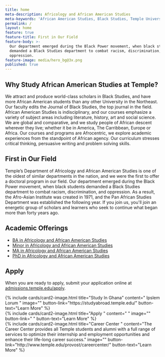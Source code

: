 ```yaml
---
title: home
meta-description: Africology and African American Studies
meta-keywords: 'African American Studies, Black Studies, Temple University'
permalink: /
layout: home
feature: true
feature-title: First in Our Field
feature-body: >-
  Our department emerged during the Black Power movement, when black students
  demanded a Black Studies department to combat racism, discrimination, and
  oppression.
feature-image: media/hero_bg@3x.png
published: true
---
```

## Why Study African American Studies at Temple?

We attract and produce world-class scholars in Black Studies, and have more African American students than any other University in the Northeast. Our faculty edits the Journal of Black Studies, the top journal in the field. African American Studies is indisciplinary, and our courses emphasize a variety of subject areas including literature, history, art and social science. We are global and comparative, and we study people of African descent wherever they live; whether it be in America, The Carribbean, Europe or Africa. Our courses and programs are Afrocentric, we explore academic experiences from the standpoint of African agency. Our curriculum stresses critical thinking, persuasive writing and problem solving skills.  

## First in Our Field

Temple’s Department of Africology and African American Studies is one of the oldest of similar departments in the nation, and we were the first to offer a doctoral program in our field. Our department emerged during the Black Power movement, when black students demanded a Black Studies department to combat racism, discrimination, and oppression. As a result, the Afro-Asian Institute was created in 1971, and the Pan African Studies Department was established the following year. If you join us, you'll join an energetic group of scholars and learners who seek to continue what began more than forty years ago.

## Academic Offerings

- [BA in Africology and African American Studies](http://bulletin.temple.edu/undergraduate/liberal-arts/africology-african-american-studies/ba-africology-african-american-studies/)
- [Minor in Africology and African American Studies](http://bulletin.temple.edu/undergraduate/liberal-arts/africology-african-american-studies/minor-africology-african-american-studies/)
- [MA in Africology and African American Studies](http://bulletin.temple.edu/graduate/scd/cla/africology-african-american-studies-ma/)
- [PhD in Africology and African American Studies](http://bulletin.temple.edu/graduate/scd/cla/africology-african-american-studies-phd/)

## Apply

When you are ready to apply, submit your application online at [admissions.temple.edu/apply](http://admissions.temple.edu/apply).



<div class="row row-wide">
  <div class="col m12 l4">{% include cards/card2-image.html
    title="Study In Ghana"
    content=" Ipslem Lorum "
    image=""
    button-link="https://studyabroad.temple.edu/"
    button-text="Learn More" %}
  </div>
  <div class="row row-wide">
    <div class="col m12 l4">{% include cards/card2-image.html
      title="Apply "
      content=" "
      image=""
      button-link=" "
      button-text="Learn More" %}
    </div>
    <div class="row row-wide">
      <div class="col m12 l4">{% include cards/card2-image.html
        title="Career Center "
        content="The Career Center provides all Temple students and alumni with a full range of services to optimize their internship and employment opportunities and enhance their life-long career success."
        image=""
        button-link="http://www.temple.edu/provost/careercenter/"
        button-text="Learn More" %}
      </div>
</div>
